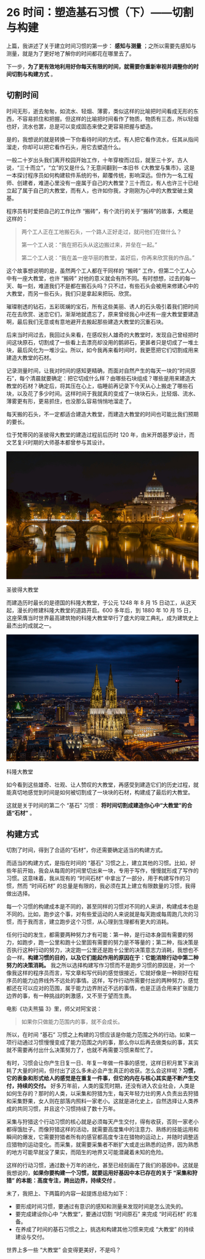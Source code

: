 # 26 时间：塑造基石习惯（下）——切割与构建

上篇，我讲述了关于建立时间习惯的第一步： **感知与测量** ；之所以需要先感知与测量，就是为了更好地了解你的时间都花在哪里去了。

下一步，**为了更有效地利用好你每天有限的时间，就需要你重新审视并调整你的时间切割与构建方式** 。

## 切割时间

时间无形，逝去匆匆，如流水、轻烟、薄雾，类似这样的比喻把时间看成无形的东西，不容易抓住和把握。但这样的比喻把时间看作了物质，物质有三态，所以轻烟也好，流水也罢，总是可以变成固态来使之更容易把握与塑造。

是的，我想说的就是转换一下你看待时间的方式，有人把它看作流水，任其从指间溜走，你却可以把它看作石头，用它去塑造什么。

一般二十岁出头我们离开校园开始工作，十年穿梭而过后，就至三十岁。古人说，“三十而立”，“立”的又是什么？无意间翻到一本旧书《大教堂与集市》，这是一本探讨程序员如何构建软件系统的书，颠覆传统，影响深远。但作为一名工程师、创建者，难道心里没有一座属于自己的大教堂？三十而立，有人也许三十已经立起了属于自己的大教堂，而有人，也许如你我，才刚刚为心中的大教堂破土奠基。

程序员有时爱把自己的工作比作 “搬砖”，有个流行的关于“搬砖”的故事，大概是这样的：

> 两个工人正在工地搬石头，一个路人正好走过，就问他们在做什么？
>
> 第一个工人说：“我在把石头从这边搬过来，并垒在一起。”
>
> 第二个工人说：“我在盖一座华丽的教堂，盖好后，你再来欣赏我的作品。”

这个故事想说明的是，虽然两个工人都在干同样的 “搬砖” 工作，但第二个工人心中有一座大教堂，也许 “搬砖” 对他的意义就会有所不同。有时想想，过去的每一天、每一刻，难道我们不是都在搬石头吗？只不过，有些石头会被用来修建心中的大教堂，而另一些石头，我们只是拿起来把玩、欣赏。

璀璨剔透的钻石，五彩斑斓的宝石，所有这些美丽、诱人的石头吸引着我们把时间花在去欣赏、迷恋它们，渐渐地就遗忘了，原来曾经我心中还有一座大教堂要建造啊，最后我们无意或有意地避开去搬起那些建造大教堂的沉重石块。

后来当时间过去，我回过头来看，在感叹别人雄奇的大教堂时，发现自己曾经把时间这块原石，切割成了一些看上去漂亮却没用的鹅卵石，更甚者只是切成了一堆土块，最后风化为一堆沙尘。所以，如今我再来看时间时，我更愿把它们切割成用来建造大教堂的石材。

记录测量时间，让我对时间的感知更精确，而面对自然产生的每天一块的“时间原石”，每个清晨就要确定：把它切成什么样？由哪些石块组成？哪些是用来建造大教堂的石材？确定后，将其压在心上，临睡前再记录下今天从心上搬走了哪些石块，以及花了多少时间。这样时间于我就真的变成了一块块石头，比轻烟、流水、薄雾更有形，更易抓住，也没那么容易悄悄地溜走了。

每天搬的石头，不一定都适合建造大教堂，而建造大教堂的时间也可能比我们预期的要长。

位于梵蒂冈的圣彼得大教堂的建造过程前后历时 120 年，由米开朗基罗设计，而文艺复兴时期的大师基本都曾参与其设计。

![img](assets/490c8bc000322bfa125681c487052ab9.jpg)

圣彼得大教堂

而建造历时最长的是德国的科隆大教堂，于公元 1248 年 8 月 15 日动工，从这天起，漫长的修建科隆大教堂的道路开启。600 多年后，到 1880 年 10 月 15 日，这座荣膺当时世界最高建筑物的科隆大教堂举行了盛大的竣工典礼，成为建筑史上最杰出的成就之一。

![img](assets/8fe3fa29dd689118870a11571bb811ff.jpg)

科隆大教堂

如今看到这些雄奇、壮观、让人赞叹的大教堂，再感受到建造它们的历史过程，就能真切地感觉到时间是如何被切割成了一块块的石材，构建成了最后的大教堂。

这就是关于时间的第二个 “基石” 习惯： **将时间切割成建造你心中“大教堂”的合适“石材”** 。

## 构建方式

切割了时间，得到了合适的“石材”，你还需要确定适当的构建方式。

而适当的构建方式，是指在时间的 “基石” 习惯之上，建立其他的习惯。比如，好些年前开始，我会从每周的时间里切出来一块，专用于写作，慢慢就形成了写作的习惯。这意味着，我从现有的 “时间石材” 中拿出了一部分，用于构建写作的习惯，然而 “时间石材” 的总量是有限的，我必须在其上建立有限数量的习惯，我得做出选择。

每一个习惯的构建成本是不同的，甚至同样的习惯对不同的人来讲，构建成本也是不同的。比如，跑步这个事，对有些爱运动的人来说就是每天跑或每周跑几次的习惯，而于我而言，建立跑步这个习惯，从心理到生理都有更大的消耗。

任何行动的发生，都需要两种努力才有可能：第一种，是行动本身固有需要的努力，如跑步，跑一公里和跑十公里固有需要的努力是不等量的；第二种，指决策是否执行这种行动的努力，决定跑一公里还是跑十公里的决策意志力消耗，我想也不会一样。**构建习惯的目的，以及它们能起作用的原因在于：它能消除行动中第二种努力的决策消耗。** 我之所以选择构建写作习惯而不是跑步习惯的原因是，对一个像我这样的程序员而言，写文章和写代码的感觉很接近，它就好像是一种刚好在程序员的能力边界线外不远处的事情。这样，写作行动所需要付出的两种努力，感觉都还在可以应对的范围，属于能力边界附近不远的事情，也是正适合用来扩张能力边界的事，有一种挑战的刺激感，又不至于望而生畏。

电影《功夫熊猫 3》里，师父对阿宝说：

> 如果你只做能力范围内的事，就不会成长。

所以，在时间 “基石” 习惯之上构建的习惯应该是你能力范围之外的行动。如果一项行动通过习惯慢慢变成了能力范围之内的事，那么你以后再去做类似的事，其实就不需要再付出什么决策努力了，也就不再需要习惯来帮忙了。

有时，习惯会让你产生日复一日、年复一年做一件事的感觉，这样日积月累下来消耗了大量的时间，但付出了这么多未必会产生真正的收获。怎么会这样呢？**习惯，它的表象和形式给人的感觉是在重复一件事，但它的内在与核心其实是不断产生交付，持续的交付。** 好多万年前，人类的蛮荒时期，还没有进入农业社会，人类是如何生存的？那时的人类，以采集和狩猎为生，每天年轻力壮的男人负责出去狩猎和采集野果，女人则在部落内照料一家老小。这就是进化史上，自然选择让人类养成的共同习惯，并且这个习惯持续了数十万年。

采集与狩猎这个行动习惯的核心就是必须每天产生交付，得有收获，否则一家老小都得饿肚子。而像狩猎这样的活动，就需要高度集中的注意力、熟练的技能运用和瞬间的爆发，它需要狩猎者所有的感官都高度专注在猎物的运动上，并随时调整适应猎物的运动变化。而采集，就需要采集者不断扩大或走出熟悉的边界，因为熟悉的地方可能早就没了果实，而陌生的地界又可能潜藏着未知的危险。

这样的行动习惯，通过数十万年的进化，甚至已经刻画在了我们的基因中。这就是我想说的，**如果你要构建一个习惯，就要运用好基因中本已存在的关于 “采集和狩猎” 的本能：高度专注，跨出边界，持续交付** 。

末了，我把上、下两篇的内容一起提炼总结为如下：

- 要形成时间习惯，要通过有意识的感知和测量来发现时间是怎么流失的。
- 要完成建设你心中 “大教堂”，要通过切割 “时间原石” 来完成 “时间石材” 的准备。
- 在养成了时间的基石习惯之上，挑选和构建其他习惯来完成 “大教堂” 的持续建设与交付。

世界上多一些 “大教堂” 会变得更美好，不是吗？
